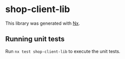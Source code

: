 # shop-client-lib

This library was generated with [Nx](https://nx.dev).

## Running unit tests

Run `nx test shop-client-lib` to execute the unit tests.
